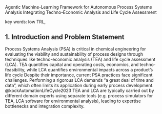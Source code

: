 
 Agentic Machine-Learning Framework for Autonomous Process Systems Analysis Integrating Techno-Economic Analysis and Life Cycle Assessment


key words: low TRL,

## 1. Introduction and Problem Statement

Process Systems Analysis (PSA) is critical in chemical engineering for evaluating the viability and sustainability of process designs through techniques like techno-economic analysis (TEA) and life cycle assessment (LCA).  TEA quantifies capital and operating costs, economics, and techno-feasibility, while LCA quantifies environmental impacts across a product’s life cycle
Despite their importance, current PSA practices face significant challenges. Performing a rigorous LCA demands “a great deal of time and data”, which often limits its application during early process development. @kockAutomationLifeCycle2023 TEA and LCA are typically carried out by different domain experts using separate tools (e.g. process simulators for TEA, LCA software for environmental analysis), leading to expertise bottlenecks and integration complexity. 

